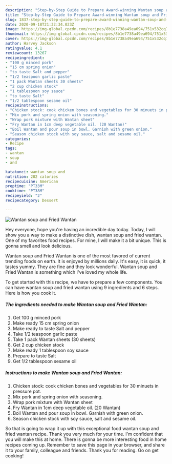 ```yaml
---
description: "Step-by-Step Guide to Prepare Award-winning Wantan soup and Fried Wantan"
title: "Step-by-Step Guide to Prepare Award-winning Wantan soup and Fried Wantan"
slug: 1837-step-by-step-guide-to-prepare-award-winning-wantan-soup-and-fried-wantan
date: 2020-09-18T21:32:34.023Z
image: https://img-global.cpcdn.com/recipes/8b1e7738a49ea694/751x532cq70/wantan-soup-and-fried-wantan-recipe-main-photo.jpg
thumbnail: https://img-global.cpcdn.com/recipes/8b1e7738a49ea694/751x532cq70/wantan-soup-and-fried-wantan-recipe-main-photo.jpg
cover: https://img-global.cpcdn.com/recipes/8b1e7738a49ea694/751x532cq70/wantan-soup-and-fried-wantan-recipe-main-photo.jpg
author: Harvey Jackson
ratingvalue: 4.1
reviewcount: 13267
recipeingredient:
- "100 g minced pork"
- "15 cm spring onion"
- "to taste Salt and pepper"
- "1/2 teaspoon garlic paste"
- "1 pack Wantan sheets 30 sheets"
- "2 cup chicken stock"
- "1 tablespoon soy sauce"
- "to taste Salt"
- "1/2 tablespoon sesame oil"
recipeinstructions:
- "Chicken stock: cook chicken bones and vegetables for 30 minuets in pressure pot."
- "Mix pork and spring onion with seasoning."
- "Wrap pork mixture with Wantan sheet"
- "Fry Wantan in 1cm deep vegetable oil. (20 Wantan)"
- "Boil Wantan and pour soup in bowl. Garnish with green onion."
- "Season chicken stock with soy sauce, salt and sesame oil."
categories:
- Recipe
tags:
- wantan
- soup
- and

katakunci: wantan soup and 
nutrition: 202 calories
recipecuisine: American
preptime: "PT33M"
cooktime: "PT38M"
recipeyield: "2"
recipecategory: Dessert

---
```



![Wantan soup and Fried Wantan](https://img-global.cpcdn.com/recipes/8b1e7738a49ea694/751x532cq70/wantan-soup-and-fried-wantan-recipe-main-photo.jpg)

Hey everyone, hope you're having an incredible day today. Today, I will show you a way to make a distinctive dish, wantan soup and fried wantan. One of my favorites food recipes. For mine, I will make it a bit unique. This is gonna smell and look delicious.



Wantan soup and Fried Wantan is one of the most favored of current trending foods on earth. It is enjoyed by millions daily. It's easy, it is quick, it tastes yummy. They are fine and they look wonderful. Wantan soup and Fried Wantan is something which I've loved my whole life.


To get started with this recipe, we have to prepare a few components. You can have wantan soup and fried wantan using 9 ingredients and 6 steps. Here is how you cook it.

<!--inarticleads1-->

##### The ingredients needed to make Wantan soup and Fried Wantan:

1. Get 100 g minced pork
1. Make ready 15 cm spring onion
1. Make ready to taste Salt and pepper
1. Take 1/2 teaspoon garlic paste
1. Take 1 pack Wantan sheets (30 sheets)
1. Get 2 cup chicken stock
1. Make ready 1 tablespoon soy sauce
1. Prepare to taste Salt
1. Get 1/2 tablespoon sesame oil




<!--inarticleads2-->

##### Instructions to make Wantan soup and Fried Wantan:

1. Chicken stock: cook chicken bones and vegetables for 30 minuets in pressure pot.
1. Mix pork and spring onion with seasoning.
1. Wrap pork mixture with Wantan sheet
1. Fry Wantan in 1cm deep vegetable oil. (20 Wantan)
1. Boil Wantan and pour soup in bowl. Garnish with green onion.
1. Season chicken stock with soy sauce, salt and sesame oil.




So that is going to wrap it up with this exceptional food wantan soup and fried wantan recipe. Thank you very much for your time. I'm confident that you will make this at home. There is gonna be more interesting food in home recipes coming up. Remember to save this page in your browser, and share it to your family, colleague and friends. Thank you for reading. Go on get cooking!
